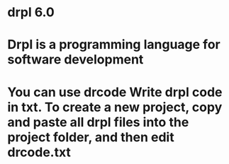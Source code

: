# drpl 6.0
# Drpl is a programming language for software development
# You can use drcode Write drpl code in txt. To create a new project, copy and paste all drpl files into the project folder, and then edit drcode.txt